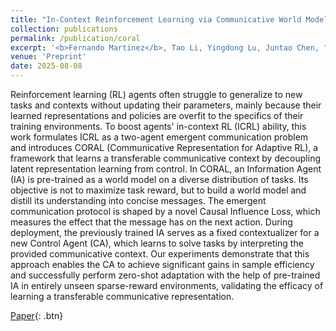 ```yaml
---
title: "In-Context Reinforcement Learning via Communicative World Models"
collection: publications
permalink: /publication/coral
excerpt: '<b>Fernando Martinez</b>, Tao Li, Yingdong Lu, Juntao Chen, "In-Context Reinforcement Learning via Communicative World Models"'
venue: 'Preprint'
date: 2025-08-08
---
```

Reinforcement learning (RL) agents often struggle to generalize to new tasks and contexts without updating their parameters, mainly because their learned representations and policies are overfit to the specifics of their training environments. To boost agents' in-context RL (ICRL) ability, this work formulates ICRL as a two-agent emergent communication problem and introduces CORAL (Communicative Representation for Adaptive RL), a framework that learns a transferable communicative context by decoupling latent representation learning from control. In CORAL, an Information Agent (IA) is pre-trained as a world model on a diverse distribution of tasks. Its objective is not to maximize task reward, but to build a world model and distill its understanding into concise messages. The emergent communication protocol is shaped by a novel Causal Influence Loss, which measures the effect that the message has on the next action. During deployment, the previously trained IA serves as a fixed contextualizer for a new Control Agent (CA), which learns to solve tasks by interpreting the provided communicative context. Our experiments demonstrate that this approach enables the CA to achieve significant gains in sample efficiency and successfully perform zero-shot adaptation with the help of pre-trained IA in entirely unseen sparse-reward environments, validating the efficacy of learning a transferable communicative representation.

[Paper](https://arxiv.org/abs/2508.06659){: .btn}